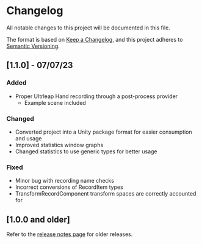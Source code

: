 # Changelog
All notable changes to this project will be documented in this file.

The format is based on [Keep a Changelog](https://keepachangelog.com/en/1.0.0/),
and this project adheres to [Semantic Versioning](https://semver.org/spec/v2.0.0.html).

## [1.1.0] - 07/07/23

### Added
- Proper Ultrleap Hand recording through a post-process provider
  - Example scene included

### Changed
- Converted project into a Unity package format for easier consumption and usage
- Improved statistics window graphs
- Changed statistics to use generic types for better usage

### Fixed
- Minor bug with recording name checks
- Incorrect conversions of RecordItem types
- TransformRecordComponent transform spaces are correctly accounted for

## [1.0.0 and older]

Refer to the [release notes page](https://github.com/ultraleap/PlayRecorder/releases) for older releases.